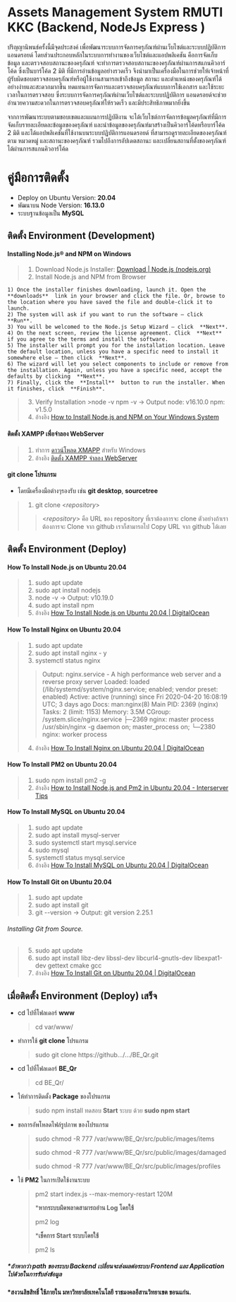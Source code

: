 # Assets Management System RMUTI KKC (Backend, NodeJs Express )

   ปริญญานิพนธ์ครั้งนี้มีจุดประสงค์ เพื่อพัฒนาระบบการจัดการครุภัณฑ์ผ่านเว็บไซต์และระบบปฏิบัติการแอนดรอยด์ โดยส่วนประกอบหลักในระบบการทำงานของเว็บไซต์และแอปพลิเคชัน คือการจัดเก็บข้อมูล และตรวจสอบสถานะของครุภัณฑ์ จะทำการตรวจสอบสถานะของครุภัณฑ์ผ่านการสแกนคิวอาร์โค้ด ซึ่งเป็นบาร์โค้ด 2 มิติ ที่มีการอ่านข้อมูลอย่างรวดเร็ว จึงนำมาเป็นเครื่องมือในการช่วยให้เจ้าหน้าที่ผู้รับผิดชอบตรวจสอบครุภัณฑ์หรือผู้ใช้งานสามารถเข้าถึงข้อมูล สถานะ และตำแหน่งของครุภัณฑ์ได้อย่างง่ายและสะดวกมากขึ้น ทดแทนการจัดการและตรวจสอบครุภัณฑ์แบบการใช้เอกสาร และใช้ระยะเวลาในการตรวจสอบ ซึ่งระบบการจัดการครุภัณฑ์ผ่านเว็บไซต์และระบบปฏิบัติการ  แอนดรอยด์จะช่วยอำนวยความสะดวกในการตรวจสอบครุภัณฑ์ให้รวดเร็ว และมีประสิทธิภาพมากยิ่งขึ้น

   จากการพัฒนาระบบตามขอบเขตและแผนการปฏิบัติงาน จะได้เว็บไซต์การจัดการข้อมูลครุภัณฑ์ที่มีการจัดเก็บรายละเอียดละข้อมูลของครุภัณฑ์ และนำข้อมูลของครุภัณฑ์มาสร้างเป็นคิวอาร์โค้ดหรือบาร์โค้ด 2 มิติ และได้แอปพลิเคชันที่ใช้งานบนระบบปฏิบัติการแอนดรอยด์ ที่สามารถดูรายละเอียดของครุภัณฑ์ ตาม หมวดหมู่ และสถานะของครุภัณฑ์ รวมไปถึงการอัปเดตสถานะ และเปลี่ยนสถานที่ตั้งของครุภัณฑ์ได้ผ่านการสแกนคิวอาร์โค้ด

# คู่มือการติดตั้ง
- Deploy on Ubuntu Version: **20.04**  
- พัฒนาบน Node Version: **16.13.0**  
- ระบบฐานข้อมูลเป็น **MySQL** 
## ติดตั้ง Environment (Development)
 #### Installing Node.js® and NPM on Windows
 > 1. Download Node.js Installer: [Download | Node.js (nodejs.org)](https://nodejs.org/en/download/)
 > 2. Install Node.js and NPM from Browser
 > 
	1) Once the installer finishes downloading, launch it. Open the  **downloads**  link in your browser and click the file. Or, browse to the location where you have saved the file and double-click it to launch.
	2) The system will ask if you want to run the software – click  **Run**.
	3) You will be welcomed to the Node.js Setup Wizard – click  **Next**.
	4) On the next screen, review the license agreement. Click  **Next**  if you agree to the terms and install the software.
	5) The installer will prompt you for the installation location. Leave the default location, unless you have a specific need to install it somewhere else – then click  **Next**.
	6) The wizard will let you select components to include or remove from the installation. Again, unless you have a specific need, accept the defaults by clicking  **Next**.
	7) Finally, click the  **Install**  button to run the installer. When it finishes, click  **Finish**.
>3. Verify Installation 
	>node -v
		npm -v
		-> Output 
			node: v16.10.0
			npm: v1.5.0	
>4. อ้างอิง [How to Install Node.js and NPM on Your Windows System](https://phoenixnap.com/kb/install-node-js-npm-on-windows)
 
 #### ติดตั้ง XAMPP เพื่อจำลอง WebServer
 >1. ทำการ [ดาวน์โหลด XMAPP](https://www.apachefriends.org/index.html)  สำหรับ Windows
 >2. อ้างอิง [ติดตั้ง XAMPP จำลอง WebServer](https://www.windowssiam.com/install-xampp-apache-mysql/)
 #### git clone โปรแกรม
 - โดยมีเครื่องมือต่างๆรองรับ เช่น **git desktop**, **sourcetree**
 >1. git clone <*repository*>
 >> <*repository*> คือ URL ของ repository ที่เราต้องการจะ clone ตัวอย่างถ้าเราต้องการจะ Clone จาก github เราก็สามารถไป Copy URL จาก github ได้เลย
## ติดตั้ง Environment (Deploy)
#### How To Install Node.js on Ubuntu 20.04
 > 1.  sudo apt update
 > 2.  sudo apt install nodejs
 > 3.  node -v 
 -> Output: v10.19.0
  >4.  sudo apt install npm
>5. อ้างอิง [How To Install Node.js on Ubuntu 20.04 | DigitalOcean](https://www.digitalocean.com/community/tutorials/how-to-install-node-js-on-ubuntu-20-04)
 #### How To Install Nginx on Ubuntu 20.04
 > 1.  sudo apt update
  >2.  sudo apt install nginx - y
  >3.  systemctl status nginx
  >
  >> Output:
nginx.service - A high performance web server and a reverse proxy server
   Loaded: loaded (/lib/systemd/system/nginx.service; enabled; vendor preset: enabled)
   Active: active (running) since Fri 2020-04-20 16:08:19 UTC; 3 days ago
     Docs: man:nginx(8)
 Main PID: 2369 (nginx)
    Tasks: 2 (limit: 1153)
   Memory: 3.5M
   CGroup: /system.slice/nginx.service
           ├─2369 nginx: master process /usr/sbin/nginx -g daemon on; master_process on;
           └─2380 nginx: worker process
   >4. อ้างอิง [How To Install Nginx on Ubuntu 20.04 | DigitalOcean](https://www.digitalocean.com/community/tutorials/how-to-install-nginx-on-ubuntu-20-04)
   
 #### How To Install PM2 on Ubuntu 20.04
 > 1. sudo npm install pm2 -g
 > 2. อ้างอิง [How to Install Node.js and Pm2 in Ubuntu 20.04 - Interserver Tips](https://www.interserver.net/tips/kb/how-to-install-node-js-and-pm2-in-ubuntu-20-04/)

#### How To Install MySQL on Ubuntu 20.04
> 1.  sudo apt update
> 2.  sudo apt install mysql-server
> 3.  sudo systemctl start mysql.service
> 4. sudo mysql
> 5. systemctl status mysql.service
> 6. อ้างอิง [How To Install MySQL on Ubuntu 20.04 | DigitalOcean](https://www.digitalocean.com/community/tutorials/how-to-install-mysql-on-ubuntu-20-04)

#### How To Install Git on Ubuntu 20.04
>1.  sudo apt update
>2.  sudo apt install git
>3.  git --version
 -> Output: git version 2.25.1
###### Installing Git from Source.
>5.  sudo apt update
>6.  sudo apt install libz-dev libssl-dev libcurl4-gnutls-dev libexpat1-dev gettext cmake gcc
>7. อ้างอิง [How To Install Git on Ubuntu 20.04 | DigitalOcean](https://www.digitalocean.com/community/tutorials/how-to-install-git-on-ubuntu-20-04)


##  เมื่อติดตั้ง Environment (Deploy) เสร็จ
 - cd ไปที่โฟลเดอร์ **www**
	 >cd var/www/
- ทำการใช้ **git clone** โปรแกรม
	 >sudo git clone https://github.../.../BE_Qr.git
- cd ไปที่โฟลเดอร์  **BE_Qr**
	>cd BE_Qr/
- ให้ทำการติดตั้ง **Package** ของโปรแกรม
	 > sudo npm install
	 > ทดสอบ **Start** ระบบ ด้วย **sudo npm start**
- ขอการอัพโหลดไฟล์รูปภาพ  ของโปรแกรม
	> sudo chmod -R 777 /var/www/BE_Qr/src/public/images/items
	> 
	> sudo chmod -R 777 /var/www/BE_Qr/src/public/images/damaged
	> 
	> sudo chmod -R 777 /var/www/BE_Qr/src/public/images/profiles
- ใช้ **PM2** ในการเปิดใช้งานระบบ
	> pm2 start index.js  --max-memory-restart 120M
	> 
	>***หากระบบผิดพลาดสามารถอ่าน Log โดยใช้**
	>
	> pm2 log
	> 
	>***เช็คการ Start ระบบโดยใช้**
	>
	> pm2 ls

##### ***ถ้าหากว่า path ของระบบ Backend เปลี่ยนจะส่งผลต่อระบบ  Frontend และ Application ไปด้วยในการรับส่งข้อมูล**	
#### *สงวนลิขสิทธิ์ ใช้ภายใน มหาวิทยาลัยเทคโนโลยี ราชมงคลอีสานวิทยาเขต ขอนแก่น.
